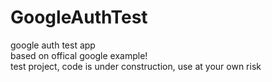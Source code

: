 # GoogleAuthTest
google auth test app<br>
based on offical google example!<br>
test project, code is under construction, use at your own risk
